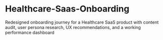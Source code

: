 # Healthcare-Saas-Onboarding
Redesigned onboarding journey for a Healthcare SaaS product with content audit, user persona research, UX recommendations, and a working performance dashboard
